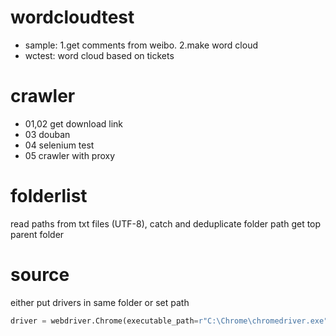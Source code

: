 # wordcloudtest
* sample: 1.get comments from weibo. 2.make word cloud
* wctest: word cloud based on tickets

# crawler
* 01,02 get download link
* 03 douban
* 04 selenium test
* 05 crawler with proxy

# folderlist
read paths from txt files (UTF-8), catch and deduplicate folder path
get top parent folder

# source
either put drivers in same folder or set path
```python
driver = webdriver.Chrome(executable_path=r"C:\Chrome\chromedriver.exe")    
```